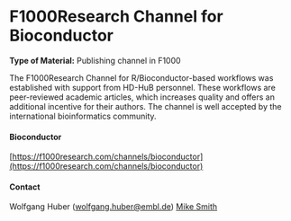 # F1000Research Channel for Bioconductor
__Type of Material:__ Publishing channel in F1000

The F1000Research Channel for R/Bioconductor-based workflows was established with support from HD-HuB personnel. These workflows are peer-reviewed academic articles, which increases quality and offers an additional incentive for their authors. The channel is well accepted by the international bioinformatics community.
#### Bioconductor
[https://f1000research.com/channels/bioconductor](https://f1000research.com/channels/bioconductor)
#### Contact
Wolfgang Huber (wolfgang.huber@embl.de)
[Mike Smith](http://congo.embl.de/hd-hub/mike-smith/)
